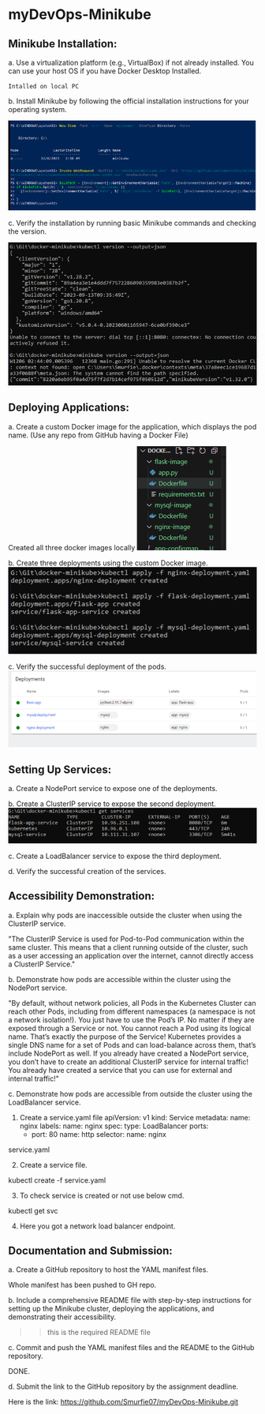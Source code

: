 # myDevOps-Minikube

## Minikube Installation:
a.	Use a virtualization platform (e.g., VirtualBox) if not already installed. You can use your host OS if you have Docker Desktop Installed.

    Intalled on local PC

b.	Install Minikube by following the official installation instructions for your operating system.

![Alt text](image-1.png)

c.	Verify the installation by running basic Minikube commands and checking the version.

![Alt text](image.png)


## Deploying Applications:
a.	Create a custom Docker image for the application, which displays the pod name. (Use any repo from GitHub having a Docker File)
 
 Created all three docker images locally
    ![Alt text](image-2.png)

b.	Create three deployments using the custom Docker image.
    ![Alt text](image-3.png)

c.	Verify the successful deployment of the pods.
    ![Alt text](image-5.png)

## Setting Up Services:
a.	Create a NodePort service to expose one of the deployments.

b.	Create a ClusterIP service to expose the second deployment.
    ![Alt text](image-4.png)

c.	Create a LoadBalancer service to expose the third deployment.

d.	Verify the successful creation of the services.

## Accessibility Demonstration:
a. Explain why pods are inaccessible outside the cluster when using the ClusterIP service. 

"The ClusterIP Service is used for Pod-to-Pod communication within the same cluster. This means that a client running outside of the cluster, such as a user accessing an application over the internet, cannot directly access a ClusterIP Service."

b. Demonstrate how pods are accessible within the cluster using the NodePort service. 

"By default, without network policies, all Pods in the Kubernetes Cluster can reach other Pods, including from different namespaces (a namespace is not a network isolation!). You just have to use the Pod’s IP. No matter if they are exposed through a Service or not.
You cannot reach a Pod using its logical name. That’s exactly the purpose of the Service! Kubernetes provides a single DNS name for a set of Pods and can load-balance across them, that’s include NodePort as well.
If you already have created a NodePort service, you don’t have to create an additional ClusterIP service for internal traffic! You already have created a service that you can use for external and internal traffic!"

c. Demonstrate how pods are accessible from outside the cluster using the LoadBalancer service.

1. Create a service.yaml file
apiVersion: v1
kind: Service
metadata:
  name: nginx
  labels:
    name: nginx
spec:
  type: LoadBalancer
  ports:
    - port: 80
      name: http
  selector:
   name: nginx

service.yaml

2. Create a service file.

kubectl create -f service.yaml

3. To check service is created or not use below cmd.

kubectl get svc

4. Here you got a network load balancer endpoint.


## Documentation and Submission:
a.	Create a GitHub repository to host the YAML manifest files.

Whole manifest has been pushed to GH repo.

b.	Include a comprehensive README file with step-by-step instructions for setting up the Minikube cluster, deploying the applications, and demonstrating their accessibility.

>> this is the required README file

c.	Commit and push the YAML manifest files and the README to the GitHub repository.

DONE.

d.	Submit the link to the GitHub repository by the assignment deadline.

Here is the link: https://github.com/Smurfie07/myDevOps-Minikube.git

